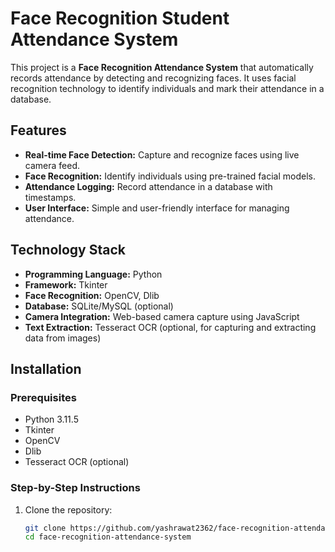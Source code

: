 # Face Recognition Student Attendance System

This project is a **Face Recognition Attendance System** that automatically records attendance by detecting and recognizing faces. It uses facial recognition technology to identify individuals and mark their attendance in a database.

## Features

- **Real-time Face Detection:** Capture and recognize faces using live camera feed.
- **Face Recognition:** Identify individuals using pre-trained facial models.
- **Attendance Logging:** Record attendance in a database with timestamps.
- **User Interface:** Simple and user-friendly interface for managing attendance.

## Technology Stack

- **Programming Language:** Python
- **Framework:** Tkinter
- **Face Recognition:** OpenCV, Dlib
- **Database:** SQLite/MySQL (optional)
- **Camera Integration:** Web-based camera capture using JavaScript
- **Text Extraction:** Tesseract OCR (optional, for capturing and extracting data from images)

## Installation

### Prerequisites

- Python 3.11.5
- Tkinter
- OpenCV
- Dlib
- Tesseract OCR (optional)

### Step-by-Step Instructions

1. Clone the repository:
   ```bash
   git clone https://github.com/yashrawat2362/face-recognition-attendance-system.git
   cd face-recognition-attendance-system
